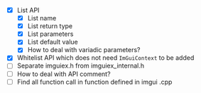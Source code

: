 - [X] List API
  - [X] List name
  - [X] List return type
  - [X] List parameters
  - [X] List default value
  - [X] How to deal with variadic parameters?
- [X] Whitelist API which does not need `ImGuiContext` to be added
- [ ] Separate imguiex.h from imguiex_internal.h
- [ ] How to deal with API comment?
- [ ] Find all function call in function defined in imgui .cpp
